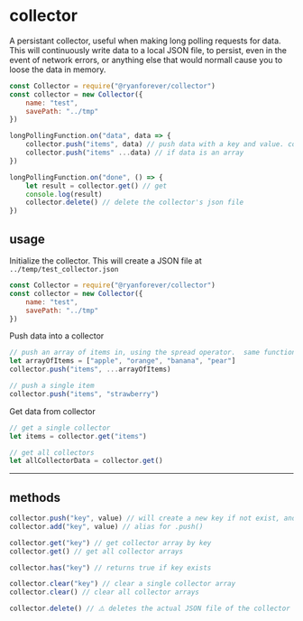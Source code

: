 # collector
 
A persistant collector, useful when making long polling requests for data.  This will continuously write data to a local JSON file, to persist, even in the event of network errors, or anything else that would normall cause you to loose the data in memory.

```javascript
const Collector = require("@ryanforever/collector")
const collector = new Collector({
	name: "test",
	savePath: "../tmp"
})

longPollingFunction.on("data", data => {
	collector.push("items", data) // push data with a key and value. collector will save it to the JSON file
	collector.push("items" ...data) // if data is an array
})

longPollingFunction.on("done", () => {
	let result = collector.get() // get 
	console.log(result)
	collector.delete() // delete the collector's json file
})
```

## usage

Initialize the collector.  This will create a JSON file at `../temp/test_collector.json`
```javascript
const Collector = require("@ryanforever/collector")
const collector = new Collector({
	name: "test",
	savePath: "../tmp"
})
````

Push data into a collector
```javascript
// push an array of items in, using the spread operator.  same functionality as javascripts Array.prototype.push
let arrayOfItems = ["apple", "orange", "banana", "pear"]
collector.push("items", ...arrayOfItems)

// push a single item
collector.push("items", "strawberry")
````

Get data from collector
```javascript
// get a single collector
let items = collector.get("items")

// get all collectors
let allCollectorData = collector.get()
````

---

## methods
```javascript
collector.push("key", value) // will create a new key if not exist, and push data into it
collector.add("key", value) // alias for .push()

collector.get("key") // get collector array by key
collector.get() // get all collector arrays

collector.has("key") // returns true if key exists

collector.clear("key") // clear a single collector array
collector.clear() // clear all collector arrays

collector.delete() // ⚠️ deletes the actual JSON file of the collector
```